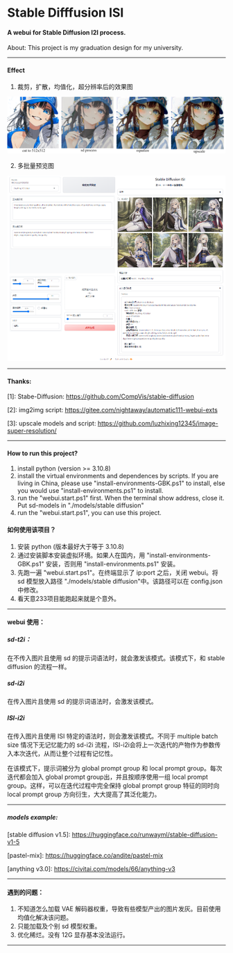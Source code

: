 # Stable Difffusion ISI
#### A webui for Stable Diffusion I2I process.

About: This project is my graduation design for my university.

<hr>

#### Effect
1. 裁剪，扩散，均值化，超分辨率后的效果图

<img src="./test/show.png">

2. 多批量预览图

<img src="./test/exp.png">

<hr>

#### Thanks:

\[1]: Stabe-Diffusion:
https://github.com/CompVis/stable-diffusion

\[2]: img2img script:
https://gitee.com/nightaway/automatic111-webui-exts

\[3]: upscale models and script:
https://github.com/luzhixing12345/image-super-resolution/

<hr>

#### How to run this project?
1. install python (version >= 3.10.8)
2. install the virtual environments and dependences by scripts. If you are living in China, please use "install-environments-GBK.ps1" to install, else you would use "install-environments.ps1" to install.
3. run the "webui.start.ps1" first. When the terminal show address, close it. Put sd-models in "./models/stable diffusion"
4. run the "webui.start.ps1", you can use this project.


#### 如何使用该项目？
1. 安装 python (版本最好大于等于 3.10.8)
2. 通过安装脚本安装虚拟环境。如果人在国内，用 "install-environments-GBK.ps1" 安装，否则用 "install-environments.ps1" 安装。
3. 先跑一遍 "webui.start.ps1"。在终端显示了 ip:port 之后，关闭 webui。将 sd 模型放入路径 "./models/stable diffusion"中。该路径可以在 config.json 中修改。
4. 看天意233项目能跑起来就是个意外。

<hr>

#### webui 使用：
##### sd-t2i：
在不传入图片且使用 sd 的提示词语法时，就会激发该模式。该模式下，和 stable diffusion 的流程一样。

##### sd-i2i
在传入图片且使用 sd 的提示词语法时，会激发该模式。

##### ISI-i2i
在传入图片且使用 ISI 特定的语法时，则会激发该模式。不同于 multiple batch size 情况下无记忆能力的 sd-i2i 流程，ISI-i2i会将上一次迭代的产物作为参数传入本次迭代，从而让整个过程有记忆性。

在该模式下，提示词被分为 global prompt group 和 local prompt group。每次迭代都会加入 global prompt group出，并且按顺序使用一组 local prompt group。这样，可以在迭代过程中完全保持 global prompt group 特征的同时向 local prompt group 方向衍生，大大提高了其泛化能力。

<hr>

##### models example:
\[stable diffusion v1.5]: https://huggingface.co/runwayml/stable-diffusion-v1-5

\[pastel-mix]: https://huggingface.co/andite/pastel-mix

\[anything v3.0]: https://civitai.com/models/66/anything-v3

<hr>

#### 遇到的问题：
1. 不知道怎么加载 VAE 解码器权重，导致有些模型产出的图片发灰。目前使用均值化解决该问题。
2. 只能加载及个别 sd 模型权重。
3. 优化稀烂。没有 12G 显存基本没法运行。

<hr>



